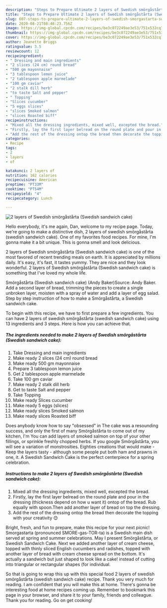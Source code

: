 ```yaml
---
description: "Steps to Prepare Ultimate 2 layers of Swedish smörgåstårta (Swedish sandwich cake)"
title: "Steps to Prepare Ultimate 2 layers of Swedish smörgåstårta (Swedish sandwich cake)"
slug: 607-steps-to-prepare-ultimate-2-layers-of-swedish-smorgastarta-swedish-sandwich-cake
date: 2020-08-21T08:48:23.756Z
image: https://img-global.cpcdn.com/recipes/be3c072249ae3e53/751x532cq70/2-layers-of-swedish-smorgastarta-swedish-sandwich-cake-recipe-main-photo.jpg
thumbnail: https://img-global.cpcdn.com/recipes/be3c072249ae3e53/751x532cq70/2-layers-of-swedish-smorgastarta-swedish-sandwich-cake-recipe-main-photo.jpg
cover: https://img-global.cpcdn.com/recipes/be3c072249ae3e53/751x532cq70/2-layers-of-swedish-smorgastarta-swedish-sandwich-cake-recipe-main-photo.jpg
author: Jeanette Briggs
ratingvalue: 3.5
reviewcount: 12
recipeingredient:
- " Dressing and main ingredients"
- "2 slices (24 cm) round bread"
- "500 gm mayonnaise"
- "3 tablespoon lemon juice"
- "2 tablespoon apple marmelade"
- "100 gm caviar"
- "2 stalk dill herb"
- "to taste Salt and pepper"
- " Topping"
- "Slices cucumber"
- "5 eggs slices"
- "slices Smoked salmon"
- "slices Roasted biff"
recipeinstructions:
- "Mixed all the dressing ingredients, mixed well, excepted the bread."
- "Firstly, lay the first layer belread on the round plate and pour in the dressing (thickness depend on how u want it) ontop of the bread. Rub equally with spoon.Then add another layer of bread on top the dressing."
- "Add the rest of the dressing ontop the bread then decorate the topping with your creativity 😊"
categories:
- Recipe
tags:
- 2
- layers
- of

katakunci: 2 layers of 
nutrition: 162 calories
recipecuisine: American
preptime: "PT33M"
cooktime: "PT54M"
recipeyield: "4"
recipecategory: Lunch

---
```



![2 layers of Swedish smörgåstårta (Swedish sandwich cake)](https://img-global.cpcdn.com/recipes/be3c072249ae3e53/751x532cq70/2-layers-of-swedish-smorgastarta-swedish-sandwich-cake-recipe-main-photo.jpg)

Hello everybody, it's me again, Dan, welcome to my recipe page. Today, we're going to make a distinctive dish, 2 layers of swedish smörgåstårta (swedish sandwich cake). One of my favorites food recipes. For mine, I'm gonna make it a bit unique. This is gonna smell and look delicious.

2 layers of Swedish smörgåstårta (Swedish sandwich cake) is one of the most favored of recent trending meals on earth. It is appreciated by millions daily. It's easy, it's fast, it tastes yummy. They are nice and they look wonderful. 2 layers of Swedish smörgåstårta (Swedish sandwich cake) is something that I've loved my whole life.

Smörgåstårta (Swedish sandwich cake) (Andy Baker)Source: Andy Baker. Add a second layer of bread, trimming the pieces to create a single unbroken layer, moisten with a spray of water and add a layer of egg salad. Step by step instruction of how to make a Smörgåstårta, a Swedish sandwich cake.


To begin with this recipe, we have to first prepare a few ingredients. You can have 2 layers of swedish smörgåstårta (swedish sandwich cake) using 13 ingredients and 3 steps. Here is how you can achieve that.

<!--inarticleads1-->

##### The ingredients needed to make 2 layers of Swedish smörgåstårta (Swedish sandwich cake):

1. Take  Dressing and main ingredients
1. Make ready 2 slices (24 cm) round bread
1. Make ready 500 gm mayonnaise
1. Prepare 3 tablespoon lemon juice
1. Get 2 tablespoon apple marmelade
1. Take 100 gm caviar
1. Make ready 2 stalk dill herb
1. Get to taste Salt and pepper
1. Take  Topping
1. Make ready Slices cucumber
1. Make ready 5 eggs (slices)
1. Make ready slices Smoked salmon
1. Make ready slices Roasted biff


Does anybody know how to say &#34;obsessed&#34; in The cake was a resounding success, and only the first of many Smörgåstårta to come out of my kitchen, I&#39;m You can add layers of smoked salmon on top of your other fillings, or sprinkle freshly chopped herbs. If you google Smörgåstårta, you will see a variation of monstrosities. Eighties creations that would make - Keep the layers tasty - although some people put both ham and prawns in one, it. A Swedish Sandwich Cake is the perfect centerpiece for a spring celebration. 

<!--inarticleads2-->

##### Instructions to make 2 layers of Swedish smörgåstårta (Swedish sandwich cake):

1. Mixed all the dressing ingredients, mixed well, excepted the bread.
1. Firstly, lay the first layer belread on the round plate and pour in the dressing (thickness depend on how u want it) ontop of the bread. Rub equally with spoon.Then add another layer of bread on top the dressing.
1. Add the rest of the dressing ontop the bread then decorate the topping with your creativity 😊


Bright, fresh, and fun to prepare, make this recipe for your next picnic! Smorgastarta (pronounced SMORE-gas-TOR-ta) is a Swedish main dish served at spring and summer celebrations. May I present Smörgåstårta, or Swedish Sandwich Cake. Next we added another layer of cream cheese, topped with thinly sliced English cucumbers and radishes, topped with another layer of bread with cream cheese spread on the bottom. It&#39;s actually a sandwich but just shaped to look like a cake! instead of cutting into triangular or rectangular shapes (for individual. 

So that is going to wrap this up with this special food 2 layers of swedish smörgåstårta (swedish sandwich cake) recipe. Thank you very much for reading. I am confident that you will make this at home. There's gonna be interesting food at home recipes coming up. Remember to bookmark this page in your browser, and share it to your family, friends and colleague. Thank you for reading. Go on get cooking!
